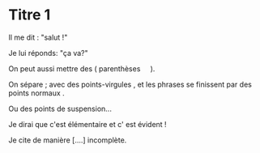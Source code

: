 # Titre 1

Il me dit : "salut !"

Je lui réponds: "ça va?"

On peut aussi mettre des (  parenthèses     ).

On sépare ; avec des points-virgules , et les phrases se finissent par des points normaux   .

Ou des points de suspension...

Je dirai que c'est élémentaire et c'    est évident !

Je cite de manière [....] incomplète.
